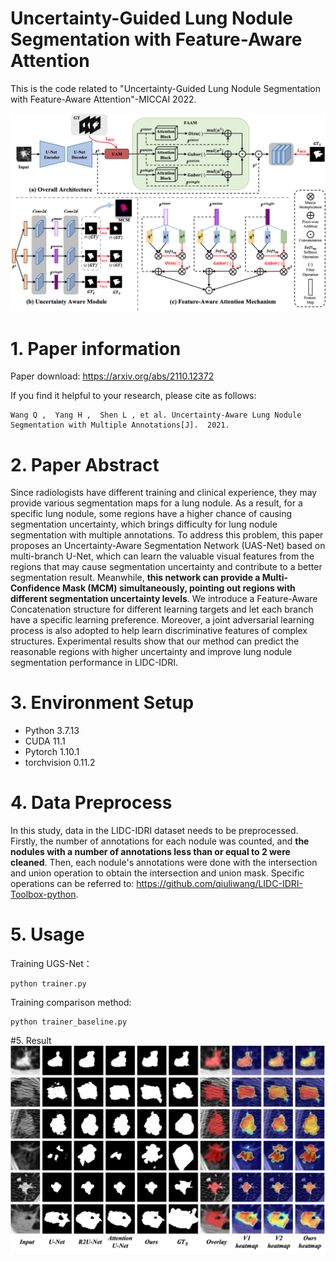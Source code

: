 # Uncertainty-Guided Lung Nodule Segmentation with Feature-Aware Attention
This is the code related to "Uncertainty-Guided Lung Nodule Segmentation with Feature-Aware Attention"-MICCAI 2022.

<img src="https://github.com/yanghan-yh/UGS-Net/blob/main/network.png" width="700" >

# 1. Paper information
Paper download: https://arxiv.org/abs/2110.12372

If you find it helpful to your research, please cite as follows:
```
Wang Q ,  Yang H ,  Shen L , et al. Uncertainty-Aware Lung Nodule Segmentation with Multiple Annotations[J].  2021.
```

# 2. Paper Abstract
Since radiologists have different training and clinical experience, they may provide various segmentation maps for a lung nodule. As a result, for a specific lung nodule, some regions have a higher chance of causing segmentation uncertainty, which brings difficulty for lung nodule segmentation with multiple annotations. To address this problem, this paper proposes an Uncertainty-Aware Segmentation Network (UAS-Net) based on multi-branch U-Net, which can learn the valuable visual features from the regions that may cause segmentation uncertainty and contribute to a better segmentation result. Meanwhile, **this network can provide a Multi-Confidence Mask (MCM) simultaneously, pointing out regions with different segmentation uncertainty levels**. We introduce a Feature-Aware Concatenation structure for different learning targets and let each branch have a specific learning preference. Moreover, a joint adversarial learning process is also adopted to help learn discriminative features of complex structures. Experimental results show that our method can predict the reasonable regions with higher uncertainty and improve lung nodule segmentation performance in LIDC-IDRI.

# 3. Environment Setup
* Python 3.7.13
* CUDA 11.1
* Pytorch 1.10.1
* torchvision 0.11.2

# 4. Data Preprocess
In this study, data in the LIDC-IDRI dataset needs to be preprocessed. Firstly, the number of annotations for each nodule was counted, and **the nodules with a number of annotations less than or equal to 2 were cleaned**. Then, each nodule's annotations were done with the intersection and union operation to obtain the intersection and union mask.  Specific operations can be referred to: https://github.com/qiuliwang/LIDC-IDRI-Toolbox-python.

# 5. Usage
Training UGS-Net：
```
python trainer.py
```
Training comparison method:
```
python trainer_baseline.py
```
#5. Result
<img src="https://github.com/yanghan-yh/UGS-Net/blob/main/result.png" width="700" >
